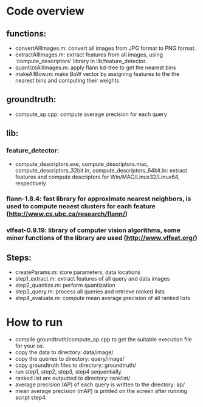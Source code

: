 # Code overview

## functions:
- convertAllImages.m: convert all images from JPG format to PNG format.
- extractAllImages.m: extract features from all images, using 'compute_descriptors' library in lib/feature_detector.
- quantizeAllImages.m: apply flann kd-tree to get the nearest bins
- makeAllBow.m: make BoW vector by assigning features to the the nearest bins and computing their weights

## groundtruth:
 - compute_ap.cpp: compute average precision for each query

## lib:
### feature_detector:
 - compute_descriptors.exe, compute_descriptors.mac, compute_descriptors_32bit.ln, compute_descriptors_64bit.ln: extract features and compute descriptors for Win/MAC/Linux32/Linux64, respectively

### flann-1.8.4: fast library for approximate nearest neighbors, is used to compute neaest clusters for each feature (http://www.cs.ubc.ca/research/flann/)
### vlfeat-0.9.19: library of computer vision algorithms, some minor functions of the library are used (http://www.vlfeat.org/)

## Steps:
- createParams.m: store parameters, data locations
- step1_extract.m: extract features of all query and data images
- step2_quantize.m: perform quantization
- step3_query.m: process all queries and retrieve ranked lists
- step4_evaluate.m: compute mean average precision of all ranked lists

# How to run
- compile groundtruth/compute_ap.cpp to get the suitable execution file for your os.
- copy the data to directory: data/image/
- copy the queries to directory: query/image/
- copy groundtruth files to directory: groundtruth/
- run step1, step2, step3, step4 sequentially.
- ranked list are outputted to directory: ranklist/
- average precision (AP) of each query is written to the directory: ap/
- mean average precision (mAP) is printed on the screen after running script step4.
